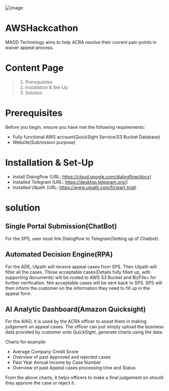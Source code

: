 ![image](https://user-images.githubusercontent.com/68961012/88884705-c06d2980-d269-11ea-9623-250678ee2120.png)

# AWSHackcathon 
MADD Technology aims to help ACRA resolve their current pain points in waiver appeal process. 

# Content Page 
> 1. Prerequisites
> 2. Installation & Set-Up
> 3. Solution

# Prerequisites

Before you begin, ensure you have met the following requirements:

- Fully functional AWS account(QuickSight Service/S3 Bucket Database)
- Website(Submission purpose)

# Installation & Set-Up

- Install Dialogflow (URL: https://cloud.google.com/dialogflow/docs)
- Installed Telegram (URL: https://desktop.telegram.org/)
- Installed UIpath (URL: https://www.uipath.com/fr/start-trial)

# solution

## Single Portal Submission(ChatBot)

For the SPS, user must link Dialogflow to Telegram(Setting up of Chatbot).  


## Automated Decision Engine(RPA)

For the ADE, UIpath will receive appeal cases from SPS. Then UIpath will filter all the cases. Those acceptable cases(Details fully filled up, with supporting documents) will be routed to AWS S3 Bucket and BizFile+ for further verification. Not acceptable cases will be sent back to SPS. SPS will then inform the customer on the information they need to fill up in the appeal form. 

## AI Analytic Dashboard(Amazon Quicksight) 

For the AIAD, it is used by the ACRA officer to assist them in making judgement on appeal cases. The officer can just simply upload the business data provided by customer onto QuickSight, generate charts using the data. 

Charts for example: 

- Average Company Credit Score
- Overview of past Approved and rejected cases
- Past Year Annual Income  by Case Number
- Overview of past Appeal cases processing time and Status 

From the above charts, it helps officers to make a final judgement on should they approve the case or reject it. 
